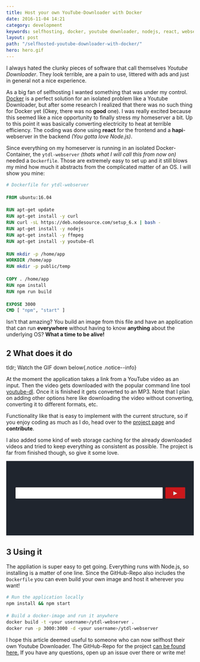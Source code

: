 ```yaml
---
title: Host your own YouTube-Downloader with Docker
date: 2016-11-04 14:21
category: development
keywords: selfhosting, docker, youtube downloader, nodejs, react, webserver
layout: post
path: "/selfhosted-youtube-downloader-with-docker/"
hero: hero.gif
---
```


I always hated the clunky pieces of software that call themselves *Youtube Downloader*. They look terrible, are a pain to use, littered with ads and just in general not a nice experience.

As a big fan of selfhosting I wanted something that was under my control. [Docker](https://www.docker.com/what-docker) is a perfect solution for an isolated problem like a Youtube Downloader, but after some research I realized that there was no such thing for Docker yet (Okey, there was no **good** one). I was really excited because this seemed like a nice opportunity to finally stress my homeserver a bit. Up to this point it was basically converting electricity to heat at terrible efficiency. The coding was done using **react** for the frontend and a **hapi**-webserver in the backend *(You gotta love Node.js)*.

Since everything on my homeserver is running in an isolated Docker-Container, the `ytdl-webserver` *(thats what I will call this from now on)* needed a `Dockerfile`. Those are extremely easy to set up and it still blows my mind how much it abstracts from the complicated matter of an OS. I will show you mine:

```Dockerfile
# Dockerfile for ytdl-webserver

FROM ubuntu:16.04

RUN apt-get update
RUN apt-get install -y curl
RUN curl -sL https://deb.nodesource.com/setup_6.x | bash -
RUN apt-get install -y nodejs
RUN apt-get install -y ffmpeg
RUN apt-get install -y youtube-dl

RUN mkdir -p /home/app
WORKDIR /home/app
RUN mkdir -p public/temp

COPY . /home/app
RUN npm install
RUN npm run build

EXPOSE 3000
CMD [ "npm", "start" ]
```

Isn't that amazing? You build an image from this file and have an application that can run **everywhere** without having to know **anything** about the underlying OS? **What a time to be alive!**


## 2 What does it do
tldr; Watch the GIF down below{.notice .notice--info}

At the moment the application takes a link from a YouTube video as an input. Then the video gets downloaded with the popular command line tool [youtube-dl](https://rg3.github.io/youtube-dl/). Once it is finished it gets converted to an MP3. Note that I plan on adding other options here like downloading the video without converting, converting it to different formats, etc.

Functionality like that is easy to implement with the current structure, so if you enjoy coding as much as I do, head over to the [project page](https://github.com/Algram/ytdl-webserver) and **contribute**.

I also added some kind of web storage caching for the already downloaded videos and tried to keep everything as consistent as possible. The project is far from finished though, so give it some love.

![Youtube Downloader](hero.gif "Youtube Downloader Demonstration GIF")


## 3 Using it
The appliation is super easy to get going. Everything runs with Node.js, so installing is a matter of one line. Since the GitHub-Repo also includes the `Dockerfile` you can even build your own image and host it wherever you want!

```bash
# Run the application locally
npm install && npm start

# Build a docker-image and run it anywhere
docker build -t <your username>/ytdl-webserver .
docker run -p 3000:3000 -d <your username>/ytdl-webserver
```

I hope this article deemed useful to someone who can now selfhost their own Youtube Downloader. The GitHub-Repo for the project [can be found here.](https://github.com/Algram/ytdl-webserver) If you have any questions, open up an issue over there or write me!

